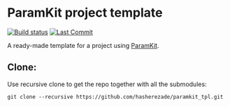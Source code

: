 # ParamKit project template
[![Build status](https://ci.appveyor.com/api/projects/status/nnow2ac2q4apqydy?svg=true)](https://ci.appveyor.com/project/hasherezade/paramkit-tpl)
[![Last Commit](https://img.shields.io/github/last-commit/hasherezade/paramkit_tpl/master)](https://github.com/hasherezade/paramkit-tpl/commits)

A ready-made template for a project using [ParamKit](https://github.com/hasherezade/paramkit).

Clone:
-
Use recursive clone to get the repo together with all the submodules:
```console
git clone --recursive https://github.com/hasherezade/paramkit_tpl.git
```
